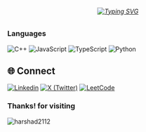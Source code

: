 <h6 align="center">
<a href="https://github.com/harshad2112"><img src="https://readme-typing-svg.demolab.com?font=Poppins&size=30&pause=2000&color=74F739&width=570&height=70&lines=Hello+%E2%9C%A8+I+am+Harshad+Aggarwal" alt="Typing SVG" /></a>
</h6>


<!--
[![Codeforces](assets/badges/codeforces.svg)](https://codeforces.com/profile/harshad2112) [![Atcoder](assets/badges/atcoder.svg)](https://atcoder.jp/users/iSuckAtCode) [![Codechef](assets/badges/codechef.svg)](https://codechef.com/users/harshad2112)
**harshad2112/harshad2112** is a ✨ _special_ ✨ repository because its `README.md` (this file) appears on your GitHub profile.

Here are some ideas to get you started:

- 🔭 I’m currently working on ...
- 🌱 I’m currently learning ...
- 👯 I’m looking to collaborate on ...
- 🤔 I’m looking for help with ...
- 💬 Ask me about ...
- 📫 How to reach me: ...
- 😄 Pronouns: ...
- ⚡ Fun fact: ...
-->

### Languages
![C++](https://img.shields.io/badge/c++-%2300599C.svg?style=for-the-badge&logo=c%2B%2B&logoColor=white)
![JavaScript](https://img.shields.io/badge/javascript-%23323330.svg?style=for-the-badge&logo=javascript&logoColor=%23F7DF1E)
![TypeScript](https://img.shields.io/badge/typescript-%23007ACC.svg?style=for-the-badge&logo=typescript&logoColor=white)
![Python](https://img.shields.io/badge/python-3670A0?style=for-the-badge&logo=python&logoColor=ffdd54)

## 🌐 Connect
[![Linkedin](https://img.shields.io/badge/LinkedIn-0077B5?style=for-the-badge&logo=linkedin&logoColor=white)](https://www.linkedin.com/in/harshad2112/)
[![X (Twitter)](https://img.shields.io/badge/X%20(Twitter)-000000?style=for-the-badge&logo=x&logoColor=white)](https://twitter.com/@hahashad_)
[![LeetCode](https://img.shields.io/badge/LeetCode-FFA116?style=for-the-badge&logo=leetcode&logoColor=black)](https://leetcode.com/harshad2112)

<h3>Thanks! for visiting</h3>
<p align="left"> <img src="https://komarev.com/ghpvc/?username=harshad2112&label=Profile%20views&color=0e75b6&style=flat" alt="harshad2112"/> </p>
